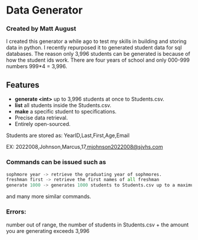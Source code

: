 # Data Generator
### Created by Matt August

I created this generator a while ago to test my skills in building and storing data in python. I recently repurposed it to generated student data for sql databases. The reason only 3,996 students can be generated is because of how the student ids work. There are four years of school and only 000-999 numbers 999*4 = 3,996.

## Features

- **generate \<int>** up to 3,996 students at once to Students.csv.
- **list** all students inside the Students.csv.
- **make** a specific student to specifications.
- Precise data retrieval.
- Entirely open-sourced.


Students are stored as:
YearID,Last,First,Age,Email

EX: 2022008,Johnson,Marcus,17,mjohnson2022008@sjvhs.com

### Commands can be issued such as
```python
sophmore year -> retrieve the graduating year of sophmores.
freshman first -> retrieve the first names of all freshman
generate 1000 -> generates 1000 students to Students.csv up to a maximum of 3,996 students
```
and many more similar commands.

  
### Errors:
number out of range, the number of students in Students.csv + the amount you are generating exceeds 3,996

